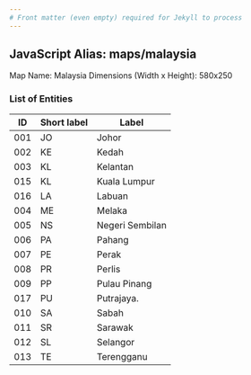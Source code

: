 ```yaml
---
# Front matter (even empty) required for Jekyll to process
---
```


## JavaScript Alias: maps/malaysia

Map Name: Malaysia
Dimensions (Width x Height): 580x250





### List of Entities

ID | Short label | Label
---|---|---|
001|JO|Johor
002|KE|Kedah
003|KL|Kelantan
015|KL|Kuala Lumpur
016|LA|Labuan
004|ME|Melaka
005|NS|Negeri Sembilan
006|PA|Pahang
007|PE|Perak
008|PR|Perlis
009|PP|Pulau Pinang
017|PU|Putrajaya.
010|SA|Sabah
011|SR|Sarawak
012|SL|Selangor
013|TE|Terengganu

